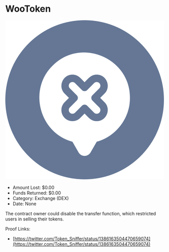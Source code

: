 # WooToken
![WooToken](/rektimages/WooToken.png)
- Amount Lost: $0.00
- Funds Returned: $0.00
- Category: Exchange (DEX)
- Date: None

The contract owner could disable the transfer function, which restricted users in selling their tokens.


Proof Links:
- [https://twitter.com/Token_Sniffer/status/1386163504470659074](https://twitter.com/Token_Sniffer/status/1386163504470659074)


